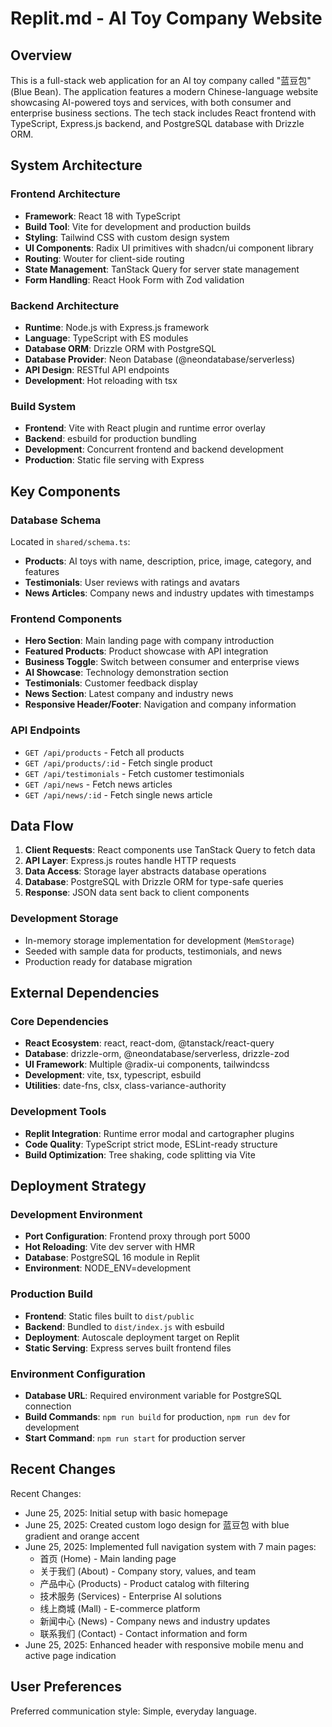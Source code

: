 # Replit.md - AI Toy Company Website

## Overview

This is a full-stack web application for an AI toy company called "蓝豆包" (Blue Bean). The application features a modern Chinese-language website showcasing AI-powered toys and services, with both consumer and enterprise business sections. The tech stack includes React frontend with TypeScript, Express.js backend, and PostgreSQL database with Drizzle ORM.

## System Architecture

### Frontend Architecture
- **Framework**: React 18 with TypeScript
- **Build Tool**: Vite for development and production builds
- **Styling**: Tailwind CSS with custom design system
- **UI Components**: Radix UI primitives with shadcn/ui component library
- **Routing**: Wouter for client-side routing
- **State Management**: TanStack Query for server state management
- **Form Handling**: React Hook Form with Zod validation

### Backend Architecture
- **Runtime**: Node.js with Express.js framework
- **Language**: TypeScript with ES modules
- **Database ORM**: Drizzle ORM with PostgreSQL
- **Database Provider**: Neon Database (@neondatabase/serverless)
- **API Design**: RESTful API endpoints
- **Development**: Hot reloading with tsx

### Build System
- **Frontend**: Vite with React plugin and runtime error overlay
- **Backend**: esbuild for production bundling
- **Development**: Concurrent frontend and backend development
- **Production**: Static file serving with Express

## Key Components

### Database Schema
Located in `shared/schema.ts`:
- **Products**: AI toys with name, description, price, image, category, and features
- **Testimonials**: User reviews with ratings and avatars
- **News Articles**: Company news and industry updates with timestamps

### Frontend Components
- **Hero Section**: Main landing page with company introduction
- **Featured Products**: Product showcase with API integration
- **Business Toggle**: Switch between consumer and enterprise views
- **AI Showcase**: Technology demonstration section
- **Testimonials**: Customer feedback display
- **News Section**: Latest company and industry news
- **Responsive Header/Footer**: Navigation and company information

### API Endpoints
- `GET /api/products` - Fetch all products
- `GET /api/products/:id` - Fetch single product
- `GET /api/testimonials` - Fetch customer testimonials
- `GET /api/news` - Fetch news articles
- `GET /api/news/:id` - Fetch single news article

## Data Flow

1. **Client Requests**: React components use TanStack Query to fetch data
2. **API Layer**: Express.js routes handle HTTP requests
3. **Data Access**: Storage layer abstracts database operations
4. **Database**: PostgreSQL with Drizzle ORM for type-safe queries
5. **Response**: JSON data sent back to client components

### Development Storage
- In-memory storage implementation for development (`MemStorage`)
- Seeded with sample data for products, testimonials, and news
- Production ready for database migration

## External Dependencies

### Core Dependencies
- **React Ecosystem**: react, react-dom, @tanstack/react-query
- **Database**: drizzle-orm, @neondatabase/serverless, drizzle-zod
- **UI Framework**: Multiple @radix-ui components, tailwindcss
- **Development**: vite, tsx, typescript, esbuild
- **Utilities**: date-fns, clsx, class-variance-authority

### Development Tools
- **Replit Integration**: Runtime error modal and cartographer plugins
- **Code Quality**: TypeScript strict mode, ESLint-ready structure
- **Build Optimization**: Tree shaking, code splitting via Vite

## Deployment Strategy

### Development Environment
- **Port Configuration**: Frontend proxy through port 5000
- **Hot Reloading**: Vite dev server with HMR
- **Database**: PostgreSQL 16 module in Replit
- **Environment**: NODE_ENV=development

### Production Build
- **Frontend**: Static files built to `dist/public`
- **Backend**: Bundled to `dist/index.js` with esbuild
- **Deployment**: Autoscale deployment target on Replit
- **Static Serving**: Express serves built frontend files

### Environment Configuration
- **Database URL**: Required environment variable for PostgreSQL connection
- **Build Commands**: `npm run build` for production, `npm run dev` for development
- **Start Command**: `npm run start` for production server

## Recent Changes

Recent Changes:
- June 25, 2025: Initial setup with basic homepage
- June 25, 2025: Created custom logo design for 蓝豆包 with blue gradient and orange accent
- June 25, 2025: Implemented full navigation system with 7 main pages:
  * 首页 (Home) - Main landing page
  * 关于我们 (About) - Company story, values, and team
  * 产品中心 (Products) - Product catalog with filtering
  * 技术服务 (Services) - Enterprise AI solutions
  * 线上商城 (Mall) - E-commerce platform
  * 新闻中心 (News) - Company news and industry updates
  * 联系我们 (Contact) - Contact information and form
- June 25, 2025: Enhanced header with responsive mobile menu and active page indication

## User Preferences

Preferred communication style: Simple, everyday language.